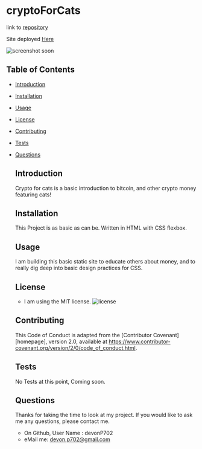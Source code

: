 # cryptoForCats


  link to [repository](http://github.com/devonP702/cryptoForCats.git)

  Site deployed [Here](https://devonp702.github.io/cryptoForCats/)

  ![screenshot soon](#)

  ## Table of Contents
* [Introduction](#introduction)
* [Installation](#installation)
* [Usage](#usage)
* [License](#license)
* [Contributing](#contributing)
* [Tests](#tests)
* [Questions](#questions)

  ## Introduction
  Crypto for cats is a basic introduction to bitcoin, and other crypto money featuring cats!

  ## Installation
  This Project is as basic as can be. Written in HTML with CSS flexbox.

  ## Usage
  I am building this basic static site to educate others about money, and to really dig deep into basic design practices for CSS.

  ## License
  
  * I am using the MIT license. 
  ![license](https://img.shields.io/badge/license-MIT-green)
  
  ## Contributing
  This Code of Conduct is adapted from the [Contributor Covenant][homepage],
  version 2.0, available at
  https://www.contributor-covenant.org/version/2/0/code_of_conduct.html.
  
  ## Tests
  No Tests at this point, Coming soon.
  
  ## Questions
  Thanks for taking the time to look at my project.
  If you would like to ask me any questions, please contact me.
  * On Github, User Name : devonP702
  * eMail me: devon.p702@gmail.com
